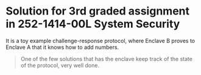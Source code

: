 # Solution for 3rd graded assignment in 252-1414-00L System Security

It is a toy example challenge-response protocol,
where Enclave B proves to Enclave A that it knows how to add numbers.

> One of the few solutions that has the enclave keep track of the state of the protocol, very well done.
